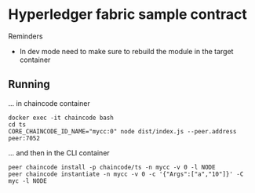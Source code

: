 # Hyperledger fabric sample contract

Reminders
* In dev mode need to make sure to rebuild the module in the target container

## Running

... in chaincode container
```
docker exec -it chaincode bash
cd ts
CORE_CHAINCODE_ID_NAME="mycc:0" node dist/index.js --peer.address peer:7052
```

... and then in the CLI container
```
peer chaincode install -p chaincode/ts -n mycc -v 0 -l NODE
peer chaincode instantiate -n mycc -v 0 -c '{"Args":["a","10"]}' -C myc -l NODE
```
